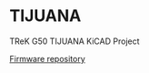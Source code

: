 # TIJUANA
TReK G50 TIJUANA KiCAD Project

[Firmware repository](https://github.com/digitarhythm/qmk_firmware/tree/digitarhythm/keyboards/trek/tijuana)
